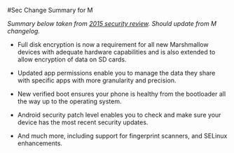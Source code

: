 #Sec Change Summary for M

_Summary below taken from [2015 security review](https://security.googleblog.com/2016/04/android-security-2015-annual-report.html). Should update from M changelog._

- Full disk encryption is now a requirement for all new Marshmallow devices with adequate hardware capabilities and is also extended to allow encryption of data on SD cards.

- Updated app permissions enable you to manage the data they share with specific apps with more granularity and precision.

- New verified boot ensures your phone is healthy from the bootloader all the way up to the operating system.

- Android security patch level enables you to check and make sure your device has the most recent security updates.

- And much more, including support for fingerprint scanners, and SELinux enhancements.
